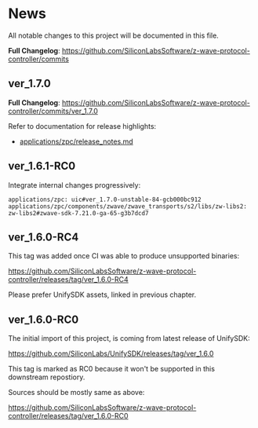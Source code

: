 # News

All notable changes to this project will be documented in this file.

**Full Changelog**:
https://github.com/SiliconLabsSoftware/z-wave-protocol-controller/commits

## ver_1.7.0

**Full Changelog**:
https://github.com/SiliconLabsSoftware/z-wave-protocol-controller/commits/ver_1.7.0

Refer to documentation for release highlights:

- [applications/zpc/release_notes.md](applications/zpc/release_notes.md)


## ver_1.6.1-RC0

Integrate internal changes progressively:

```
applications/zpc: uic#ver_1.7.0-unstable-84-gcb000bc912
applications/zpc/components/zwave/zwave_transports/s2/libs/zw-libs2: zw-libs2#zwave-sdk-7.21.0-ga-65-g3b7dcd7
```

## ver_1.6.0-RC4

This tag was added once CI was able to produce unsupported binaries:

https://github.com/SiliconLabsSoftware/z-wave-protocol-controller/releases/tag/ver_1.6.0-RC4

Please prefer UnifySDK assets, linked in previous chapter.


## ver_1.6.0-RC0

The initial import of this project, is coming from latest release of
UnifySDK:

https://github.com/SiliconLabs/UnifySDK/releases/tag/ver_1.6.0

This tag is marked as RC0 because it won't be supported in this
downstream repostiory.

Sources should be mostly same as above:

https://github.com/SiliconLabsSoftware/z-wave-protocol-controller/releases/tag/ver_1.6.0-RC0
